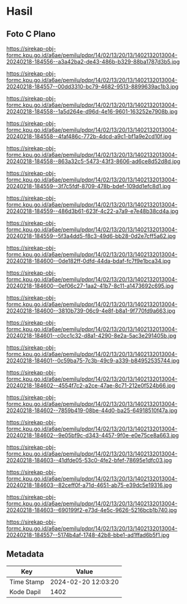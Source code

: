 # Hasil

## Foto C Plano

https://sirekap-obj-formc.kpu.go.id/a6ae/pemilu/pdpr/14/02/13/20/13/1402132013004-20240218-184556--a3a42ba2-de43-486b-b329-88ba1787d3b5.jpg

https://sirekap-obj-formc.kpu.go.id/a6ae/pemilu/pdpr/14/02/13/20/13/1402132013004-20240218-184557--00dd3310-bc79-4682-9513-8899639ac1b3.jpg

https://sirekap-obj-formc.kpu.go.id/a6ae/pemilu/pdpr/14/02/13/20/13/1402132013004-20240218-184558--1a5d264e-d96d-4e16-9601-163252e7908b.jpg

https://sirekap-obj-formc.kpu.go.id/a6ae/pemilu/pdpr/14/02/13/20/13/1402132013004-20240218-184558--4faf486c-772b-4dcd-a9c1-bf1a9e2cd10f.jpg

https://sirekap-obj-formc.kpu.go.id/a6ae/pemilu/pdpr/14/02/13/20/13/1402132013004-20240218-184558--863a32c5-5473-43f3-8606-ad6ce8d52d8d.jpg

https://sirekap-obj-formc.kpu.go.id/a6ae/pemilu/pdpr/14/02/13/20/13/1402132013004-20240218-184559--3f7c5fdf-8709-478b-bdef-109dd1efc8d1.jpg

https://sirekap-obj-formc.kpu.go.id/a6ae/pemilu/pdpr/14/02/13/20/13/1402132013004-20240218-184559--486d3b61-623f-4c22-a7a9-e7e48b38cd4a.jpg

https://sirekap-obj-formc.kpu.go.id/a6ae/pemilu/pdpr/14/02/13/20/13/1402132013004-20240218-184559--5f3a4dd5-f8c3-49d6-bb28-0d2e7cff5a62.jpg

https://sirekap-obj-formc.kpu.go.id/a6ae/pemilu/pdpr/14/02/13/20/13/1402132013004-20240218-184600--0de182ff-0dfd-44da-bdaf-fc7f9e1bca34.jpg

https://sirekap-obj-formc.kpu.go.id/a6ae/pemilu/pdpr/14/02/13/20/13/1402132013004-20240218-184600--0ef06c27-1aa2-41b7-8c11-a1473692c695.jpg

https://sirekap-obj-formc.kpu.go.id/a6ae/pemilu/pdpr/14/02/13/20/13/1402132013004-20240218-184600--3810b739-06c9-4e8f-b8a1-9f770fd9a663.jpg

https://sirekap-obj-formc.kpu.go.id/a6ae/pemilu/pdpr/14/02/13/20/13/1402132013004-20240218-184601--c0cc1c32-d8a1-4290-8e2a-5ac3e291405b.jpg

https://sirekap-obj-formc.kpu.go.id/a6ae/pemilu/pdpr/14/02/13/20/13/1402132013004-20240218-184601--0c59ba75-7c3b-49c9-a339-b84952535744.jpg

https://sirekap-obj-formc.kpu.go.id/a6ae/pemilu/pdpr/14/02/13/20/13/1402132013004-20240218-184602--4554f7c2-a2ce-47ae-8c71-212e0f524b66.jpg

https://sirekap-obj-formc.kpu.go.id/a6ae/pemilu/pdpr/14/02/13/20/13/1402132013004-20240218-184602--7859b419-08be-44d0-ba25-64918510f47a.jpg

https://sirekap-obj-formc.kpu.go.id/a6ae/pemilu/pdpr/14/02/13/20/13/1402132013004-20240218-184602--9e05bf9c-d343-4457-9f0e-e0e75ce8a663.jpg

https://sirekap-obj-formc.kpu.go.id/a6ae/pemilu/pdpr/14/02/13/20/13/1402132013004-20240218-184603--41dfde05-53c0-4fe2-bfef-78695e1dfc03.jpg

https://sirekap-obj-formc.kpu.go.id/a6ae/pemilu/pdpr/14/02/13/20/13/1402132013004-20240218-184603--82ceff0f-a71d-4651-ab75-e39dc5e19316.jpg

https://sirekap-obj-formc.kpu.go.id/a6ae/pemilu/pdpr/14/02/13/20/13/1402132013004-20240218-184603--690199f2-e73d-4e5c-9626-5216bcb1b740.jpg

https://sirekap-obj-formc.kpu.go.id/a6ae/pemilu/pdpr/14/02/13/20/13/1402132013004-20240218-184557--5174b4af-1748-42b8-bbe1-ad1ffad6b5f1.jpg


## Metadata

| Key        | Value               |
| ---------- | ------------------- |
| Time Stamp | 2024-02-20 12:03:20 |
| Kode Dapil | 1402                |




